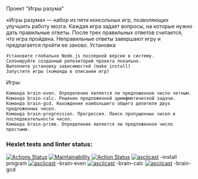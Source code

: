 Проект "Игры разума"

«Игры разума» — набор из пяти консольных игр, позволяющих улучшить работу мозга. Каждая игра задает вопросы, на которые нужно дать правильные ответы. После трех правильных ответов считается, что игра пройдена. Неправильные ответы завершают игру и предлагается пройти ее заново.
Установка

    Установите глобально Node.js последней версии в систему.
    Склонируйте созданный репозиторий проекта локально.
    Выполните установку зависимостей (make install)
    Запустите игры (команды в описании игр)

Игры:

    Команда brain-even. Определение является ли предложенное число четным.
    Команда brain-calc. Решение предложенной армифметической задачи.
    Команда brain-gcd. Нахождение наибольшего общего делителя двух предложенных чисел.
    Команда brain-progression. Прогрессия. Поиск пропущенных чисел в последовательности чисел.
    Команда brain-prime. Определение является ли предложенное число простыми.

### Hexlet tests and linter status:
[![Actions Status](https://github.com/BelarusWillBeFree/frontend-project-lvl1/workflows/hexlet-check/badge.svg)](https://github.com/BelarusWillBeFree/frontend-project-lvl1/actions)
[![Maintainability](https://api.codeclimate.com/v1/badges/a99a88d28ad37a79dbf6/maintainability)](https://codeclimate.com/github/codeclimate/codeclimate/maintainability)
[![Action Status](https://github.com/BelarusWillBeFree/frontend-project-lvl1/actions/workflows/makeLint.yml/badge.svg)](https://github.com/BelarusWillBeFree/frontend-project-lvl1/actions)
[![asciicast](https://asciinema.org/a/CTvHSKcH4GBkp1AWaUQVaaMYz.svg)](https://asciinema.org/a/CTvHSKcH4GBkp1AWaUQVaaMYz) -install program
[![asciicast](https://asciinema.org/a/ZmUZACP0A3V6NYg98KgXviuTh.svg)](https://asciinema.org/a/ZmUZACP0A3V6NYg98KgXviuTh) -brain-even
[![asciicast](https://asciinema.org/a/r8qXBew74kHptAuMp2dumE9yE.svg)](https://asciinema.org/a/r8qXBew74kHptAuMp2dumE9yE) -brain-calc
[![asciicast](https://asciinema.org/a/RnW2HQas9E0wBCAZF0HvmkJhx.svg)](https://asciinema.org/a/RnW2HQas9E0wBCAZF0HvmkJhx) -brain-gcd
